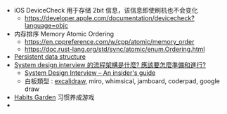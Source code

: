 - iOS DeviceCheck 用于存储  2bit 信息，该信息即使刷机也不会变化
	- https://developer.apple.com/documentation/devicecheck?language=objc
- 内存排序 Memory Atomic Ordering
	- https://en.cppreference.com/w/cpp/atomic/memory_order
	- https://doc.rust-lang.org/std/sync/atomic/enum.Ordering.html
- [Persistent data structure](https://en.wikipedia.org/wiki/Persistent_data_structure)
- [System design interview 的流程架構是什麼? 應該要怎麼準備和進行?](https://yschen25.blogspot.com/2022/07/system-design-interview.html)
	- [System Design Interview – An insider's guide](https://www.amazon.co.uk/System-Design-Interview-insiders-Second/dp/B08CMF2CQF)
	- 白板類型 : [excalidraw](https://excalidraw.com/), miro, whimsical, jamboard, coderpad, google draw
- [Habits Garden](https://habitsgarden.com) 习惯养成游戏
-